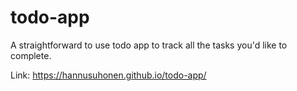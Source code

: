 # todo-app
A straightforward to use todo app to track all the tasks you'd like to complete. 

Link: https://hannusuhonen.github.io/todo-app/
